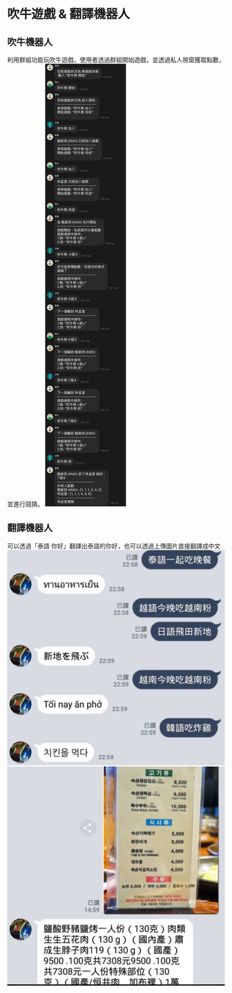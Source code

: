 # 吹牛遊戲 & 翻譯機器人

## 吹牛機器人
利用群組功能玩吹牛遊戲，使用者透過群組開始遊戲，並透過私人視窗獲取點數，並進行競猜。
![](https://github.com/EvansLi/Liar-s-Dice-game/blob/master/doc/img/game.jpg)


## 翻譯機器人
可以透過「泰語 你好」翻譯出泰語的你好，也可以透過上傳圖片直接翻譯成中文
![](https://github.com/EvansLi/Liar-s-Dice-game/blob/master/doc/img/translate1.jpg)
![](https://github.com/EvansLi/Liar-s-Dice-game/blob/master/doc/img/translate2.jpg)
